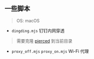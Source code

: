 ## 一些脚本
> OS: macOS
- `dingding.mjs` 钉钉内网穿透
> 需要克隆 [pierced](https://github.com/open-dingtalk/pierced) 到当前目录
- `proxy_off.mjs` `proxy_on.mjs` Wi-Fi 代理 